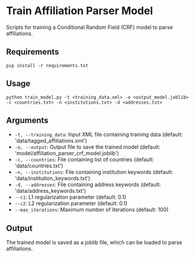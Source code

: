 # Train Affiliation Parser Model

Scripts for training a Conditional Random Field (CRF) model to parse  affiliations.

## Requirements

`pip install -r requirements.txt`

## Usage

```
python train_model.py -t <training_data.xml> -o <output_model.joblib> -c <countries.txt> -n <institutions.txt> -d <addresses.txt>
```

## Arguments

- `-t, --training_data`: Input XML file containing training data (default: 'data/tagged_affiliations.xml')
- `-o, --output`: Output file to save the trained model (default: 'model/affiliation_parser_crf_model.joblib')
- `-c, --countries`: File containing list of countries (default: 'data/countries.txt')
- `-n, --institutions`: File containing institution keywords (default: 'data/institution_keywords.txt')
- `-d, --addresses`: File containing address keywords (default: 'data/address_keywords.txt')
- `--c1`: L1 regularization parameter (default: 0.1)
- `--c2`: L2 regularization parameter (default: 0.1)
- `--max_iterations`: Maximum number of iterations (default: 100)


## Output
The trained model is saved as a joblib file, which can be loaded to parse affiliations.